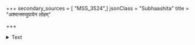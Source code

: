 +++
secondary_sources = [ "MSS_3524",]
jsonClass = "Subhaashita"
title = "अश्मानमप्युपायेन लोहम्"

+++

<details><summary>Text</summary>

अश्मानमप्युपायेन लोहं वा जरयेन् नरः।  
न तु कश्चिद् उपायोऽस्ति ब्रह्मस्वं येन जीर्यते॥
</details>
